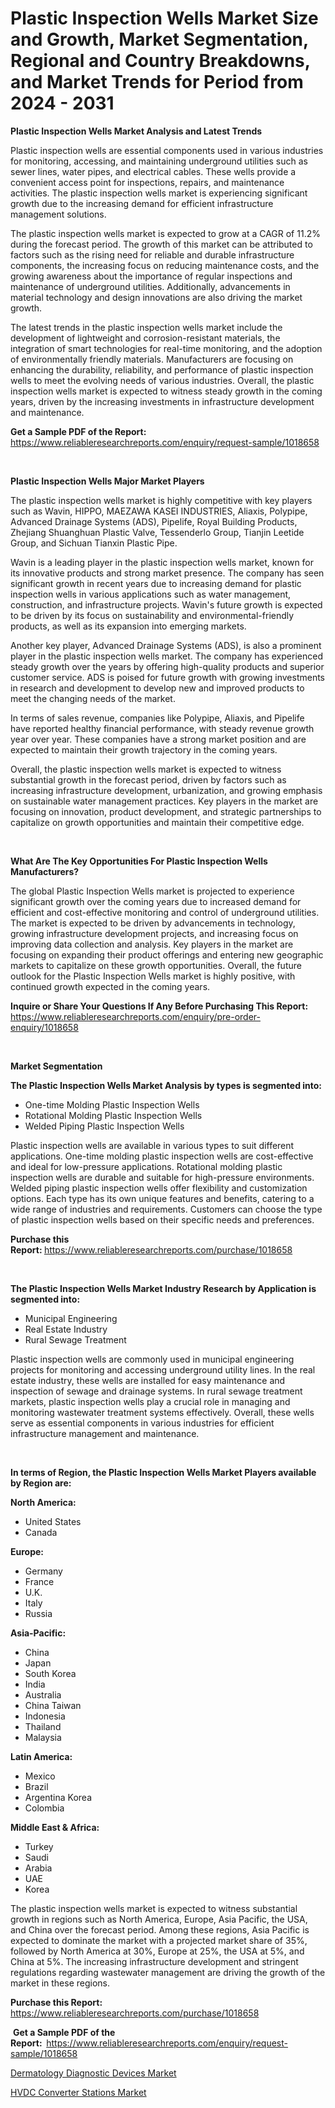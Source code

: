<p><h1>Plastic Inspection Wells Market Size and Growth, Market Segmentation, Regional and Country Breakdowns, and Market Trends for Period from 2024 -  2031</h1></p><p><strong>Plastic Inspection Wells Market Analysis and Latest Trends</strong></p>
<p><p>Plastic inspection wells are essential components used in various industries for monitoring, accessing, and maintaining underground utilities such as sewer lines, water pipes, and electrical cables. These wells provide a convenient access point for inspections, repairs, and maintenance activities. The plastic inspection wells market is experiencing significant growth due to the increasing demand for efficient infrastructure management solutions.</p><p>The plastic inspection wells market is expected to grow at a CAGR of 11.2% during the forecast period. The growth of this market can be attributed to factors such as the rising need for reliable and durable infrastructure components, the increasing focus on reducing maintenance costs, and the growing awareness about the importance of regular inspections and maintenance of underground utilities. Additionally, advancements in material technology and design innovations are also driving the market growth.</p><p>The latest trends in the plastic inspection wells market include the development of lightweight and corrosion-resistant materials, the integration of smart technologies for real-time monitoring, and the adoption of environmentally friendly materials. Manufacturers are focusing on enhancing the durability, reliability, and performance of plastic inspection wells to meet the evolving needs of various industries. Overall, the plastic inspection wells market is expected to witness steady growth in the coming years, driven by the increasing investments in infrastructure development and maintenance.</p></p>
<p><strong>Get a Sample PDF of the Report:&nbsp;</strong> <a href="https://www.reliableresearchreports.com/enquiry/request-sample/1018658">https://www.reliableresearchreports.com/enquiry/request-sample/1018658</a></p>
<p>&nbsp;</p>
<p><strong>Plastic Inspection Wells Major Market Players</strong></p>
<p><p>The plastic inspection wells market is highly competitive with key players such as Wavin, HIPPO, MAEZAWA KASEI INDUSTRIES, Aliaxis, Polypipe, Advanced Drainage Systems (ADS), Pipelife, Royal Building Products, Zhejiang Shuanghuan Plastic Valve, Tessenderlo Group, Tianjin Leetide Group, and Sichuan Tianxin Plastic Pipe.</p><p>Wavin is a leading player in the plastic inspection wells market, known for its innovative products and strong market presence. The company has seen significant growth in recent years due to increasing demand for plastic inspection wells in various applications such as water management, construction, and infrastructure projects. Wavin's future growth is expected to be driven by its focus on sustainability and environmental-friendly products, as well as its expansion into emerging markets.</p><p>Another key player, Advanced Drainage Systems (ADS), is also a prominent player in the plastic inspection wells market. The company has experienced steady growth over the years by offering high-quality products and superior customer service. ADS is poised for future growth with growing investments in research and development to develop new and improved products to meet the changing needs of the market.</p><p>In terms of sales revenue, companies like Polypipe, Aliaxis, and Pipelife have reported healthy financial performance, with steady revenue growth year over year. These companies have a strong market position and are expected to maintain their growth trajectory in the coming years.</p><p>Overall, the plastic inspection wells market is expected to witness substantial growth in the forecast period, driven by factors such as increasing infrastructure development, urbanization, and growing emphasis on sustainable water management practices. Key players in the market are focusing on innovation, product development, and strategic partnerships to capitalize on growth opportunities and maintain their competitive edge.</p></p>
<p>&nbsp;</p>
<p><strong>What Are The Key Opportunities For Plastic Inspection Wells Manufacturers?</strong></p>
<p><p>The global Plastic Inspection Wells market is projected to experience significant growth over the coming years due to increased demand for efficient and cost-effective monitoring and control of underground utilities. The market is expected to be driven by advancements in technology, growing infrastructure development projects, and increasing focus on improving data collection and analysis. Key players in the market are focusing on expanding their product offerings and entering new geographic markets to capitalize on these growth opportunities. Overall, the future outlook for the Plastic Inspection Wells market is highly positive, with continued growth expected in the coming years.</p></p>
<p><strong>Inquire or Share Your Questions If Any Before Purchasing This Report:</strong> <a href="https://www.reliableresearchreports.com/enquiry/pre-order-enquiry/1018658">https://www.reliableresearchreports.com/enquiry/pre-order-enquiry/1018658</a></p>
<p>&nbsp;</p>
<p><strong>Market Segmentation</strong></p>
<p><strong>The Plastic Inspection Wells Market Analysis by types is segmented into:</strong></p>
<p><ul><li>One-time Molding Plastic Inspection Wells</li><li>Rotational Molding Plastic Inspection Wells</li><li>Welded Piping Plastic Inspection Wells</li></ul></p>
<p><p>Plastic inspection wells are available in various types to suit different applications. One-time molding plastic inspection wells are cost-effective and ideal for low-pressure applications. Rotational molding plastic inspection wells are durable and suitable for high-pressure environments. Welded piping plastic inspection wells offer flexibility and customization options. Each type has its own unique features and benefits, catering to a wide range of industries and requirements. Customers can choose the type of plastic inspection wells based on their specific needs and preferences.</p></p>
<p><strong>Purchase this Report:&nbsp;</strong><a href="https://www.reliableresearchreports.com/purchase/1018658">https://www.reliableresearchreports.com/purchase/1018658</a></p>
<p>&nbsp;</p>
<p><strong>The Plastic Inspection Wells Market Industry Research by Application is segmented into:</strong></p>
<p><ul><li>Municipal Engineering</li><li>Real Estate Industry</li><li>Rural Sewage Treatment</li></ul></p>
<p><p>Plastic inspection wells are commonly used in municipal engineering projects for monitoring and accessing underground utility lines. In the real estate industry, these wells are installed for easy maintenance and inspection of sewage and drainage systems. In rural sewage treatment markets, plastic inspection wells play a crucial role in managing and monitoring wastewater treatment systems effectively. Overall, these wells serve as essential components in various industries for efficient infrastructure management and maintenance.</p></p>
<p>&nbsp;</p>
<p><strong>In terms of Region, the Plastic Inspection Wells Market Players available by Region are:</strong></p>
<p>
    <p> <strong> North America: </strong>
        <ul>
            <li>United States</li>
            <li>Canada</li>
        </ul>
        </p> 
    <p> <strong> Europe: </strong>
        <ul>
            <li>Germany</li>
            <li>France</li>
            <li>U.K.</li>
            <li>Italy</li>
            <li>Russia</li>
        </ul>
        </p> 
    <p> <strong> Asia-Pacific: </strong>
        <ul>
            <li>China</li>
            <li>Japan</li>
            <li>South Korea</li>
            <li>India</li>
            <li>Australia</li>
            <li>China Taiwan</li>
            <li>Indonesia</li>
            <li>Thailand</li>
            <li>Malaysia</li>
        </ul>
        </p> 
    <p> <strong> Latin America: </strong>
        <ul>
            <li>Mexico</li>
            <li>Brazil</li>
            <li>Argentina Korea</li>
            <li>Colombia</li>
        </ul>
        </p> 
    <p> <strong> Middle East & Africa: </strong>
        <ul>
            <li>Turkey</li>
            <li>Saudi</li>
            <li>Arabia</li>
            <li>UAE</li>
            <li>Korea</li>
        </ul>
    </p>
    </p>
<p><p>The plastic inspection wells market is expected to witness substantial growth in regions such as North America, Europe, Asia Pacific, the USA, and China over the forecast period. Among these regions, Asia Pacific is expected to dominate the market with a projected market share of 35%, followed by North America at 30%, Europe at 25%, the USA at 5%, and China at 5%. The increasing infrastructure development and stringent regulations regarding wastewater management are driving the growth of the market in these regions.</p></p>
<p><strong>Purchase this Report: </strong><a href="https://www.reliableresearchreports.com/purchase/1018658">https://www.reliableresearchreports.com/purchase/1018658</a></p>
<p>&nbsp;<strong>Get a Sample PDF of the Report:&nbsp;&nbsp;</strong><a href="https://www.reliableresearchreports.com/enquiry/request-sample/1018658">https://www.reliableresearchreports.com/enquiry/request-sample/1018658</a></p>
<p><strong></strong></p>
<p><p><a href="https://github.com/jsmusil/Market-Research-Report-List-1/blob/main/dermatology-diagnostic-devices-market.md">Dermatology Diagnostic Devices Market</a></p><p><a href="https://github.com/yemakinde/Market-Research-Report-List-1/blob/main/hvdc-converter-stations-market.md">HVDC Converter Stations Market</a></p></p>